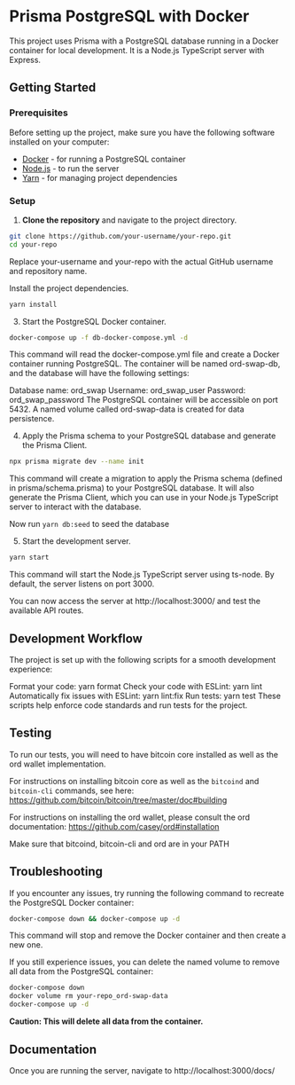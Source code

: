 # Prisma PostgreSQL with Docker

This project uses Prisma with a PostgreSQL database running in a Docker container for local development. It is a Node.js TypeScript server with Express.

## Getting Started

### Prerequisites

Before setting up the project, make sure you have the following software installed on your computer:

- [Docker](https://www.docker.com/) - for running a PostgreSQL container
- [Node.js](https://nodejs.org/) - to run the server
- [Yarn](https://yarnpkg.com/) - for managing project dependencies

### Setup

1. **Clone the repository** and navigate to the project directory.

```bash
git clone https://github.com/your-username/your-repo.git
cd your-repo
```

Replace your-username and your-repo with the actual GitHub username and repository name.

Install the project dependencies.

```bash
yarn install
```

3. Start the PostgreSQL Docker container.

```bash
docker-compose up -f db-docker-compose.yml -d
```

This command will read the docker-compose.yml file and create a Docker container running PostgreSQL. The container will be named ord-swap-db, and the database will have the following settings:

Database name: ord_swap
Username: ord_swap_user
Password: ord_swap_password
The PostgreSQL container will be accessible on port 5432. A named volume called ord-swap-data is created for data persistence.

4. Apply the Prisma schema to your PostgreSQL database and generate the Prisma Client.

```bash
npx prisma migrate dev --name init
```

This command will create a migration to apply the Prisma schema (defined in prisma/schema.prisma) to your PostgreSQL database. It will also generate the Prisma Client, which you can use in your Node.js TypeScript server to interact with the database.

Now run `yarn db:seed` to seed the database

5. Start the development server.

```bash
yarn start
```

This command will start the Node.js TypeScript server using ts-node. By default, the server listens on port 3000.

You can now access the server at http://localhost:3000/ and test the available API routes.

## Development Workflow

The project is set up with the following scripts for a smooth development experience:

Format your code: yarn format
Check your code with ESLint: yarn lint
Automatically fix issues with ESLint: yarn lint:fix
Run tests: yarn test
These scripts help enforce code standards and run tests for the project.

## Testing

To run our tests, you will need to have bitcoin core installed as well as the ord wallet implementation.

For instructions on installing bitcoin core as well as the `bitcoind` and `bitcoin-cli` commands, see here: https://github.com/bitcoin/bitcoin/tree/master/doc#building

For instructions on installing the ord wallet, please consult the ord documentation: https://github.com/casey/ord#installation

Make sure that bitcoind, bitcoin-cli and ord are in your PATH

## Troubleshooting

If you encounter any issues, try running the following command to recreate the PostgreSQL Docker container:

```bash
docker-compose down && docker-compose up -d
```

This command will stop and remove the Docker container and then create a new one.

If you still experience issues, you can delete the named volume to remove all data from the PostgreSQL container:

```bash
docker-compose down
docker volume rm your-repo_ord-swap-data
docker-compose up -d
```

**Caution: This will delete all data from the container.**

## Documentation

Once you are running the server, navigate to http://localhost:3000/docs/
